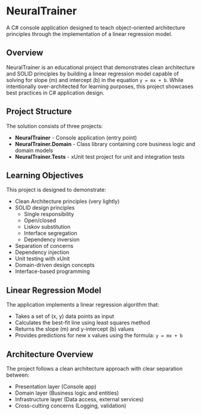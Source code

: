 # NeuralTrainer

A C# console application designed to teach object-oriented architecture principles through the implementation of a linear regression model.

## Overview

NeuralTrainer is an educational project that demonstrates clean architecture and SOLID principles by building a linear regression model capable of solving for slope (m) and intercept (b) in the equation `y = mx + b`. While intentionally over-architected for learning purposes, this project showcases best practices in C# application design.

## Project Structure

The solution consists of three projects:

- **NeuralTrainer** - Console application (entry point)
- **NeuralTrainer.Domain** - Class library containing core business logic and domain models
- **NeuralTrainer.Tests** - xUnit test project for unit and integration tests

## Learning Objectives

This project is designed to demonstrate:

- Clean Architecture principles (very lightly)
- SOLID design principles
    - Single responsibility
    - Open/closed
    - Liskov substitution
    - Interface segregation
    - Dependency inversion
- Separation of concerns
- Dependency injection
- Unit testing with xUnit
- Domain-driven design concepts
- Interface-based programming

## Linear Regression Model

The application implements a linear regression algorithm that:
- Takes a set of (x, y) data points as input
- Calculates the best-fit line using least squares method
- Returns the slope (m) and y-intercept (b) values
- Provides predictions for new x values using the formula: `y = mx + b`

## Architecture Overview

The project follows a clean architecture approach with clear separation between:
- Presentation layer (Console app)
- Domain layer (Business logic and entities)
- Infrastructure layer (Data access, external services)
- Cross-cutting concerns (Logging, validation)
